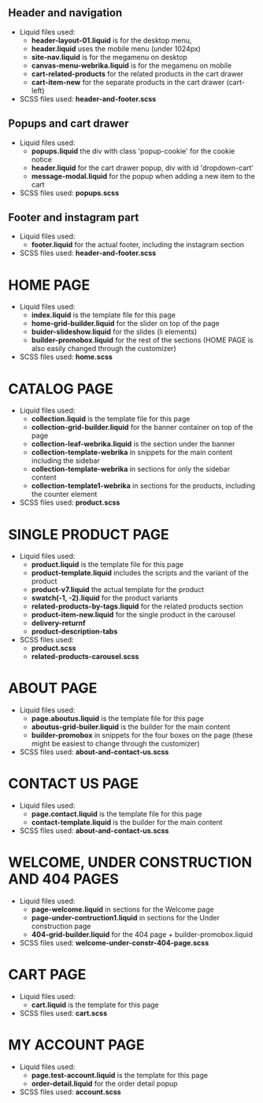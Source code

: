 ## Header and navigation
* Liquid files used: 
    * **header-layout-01.liquid** is for the desktop menu, 
    * **header.liquid** uses the mobile menu (under 1024px)
    * **site-nav.liquid** is for the megamenu on desktop
    * **canvas-menu-webrika.liquid** is for the megamenu on mobile
    * **cart-related-products** for the related products in the cart drawer
    * **cart-item-new** for the separate products in the cart drawer (cart-left)
* SCSS files used: **header-and-footer.scss**

## Popups and cart drawer
* Liquid files used: 
    * **popups.liquid** the div with class 'popup-cookie' for the cookie notice
    * **header.liquid** for the cart drawer popup, div with id 'dropdown-cart'
    * **message-modal.liquid** for the popup when adding a new item to the cart
* SCSS files used: **popups.scss**

## Footer and instagram part
* Liquid files used: 
    * **footer.liquid** for the actual footer, including the instagram section
* SCSS files used: **header-and-footer.scss**


# HOME PAGE
* Liquid files used:
    * **index.liquid** is the template file for this page
    * **home-grid-builder.liquid** for the slider on top of the page
    * **buider-slideshow.liquid** for the slides (li elements)
    * **builder-promobox.liquid** for the rest of the sections 
    (HOME PAGE is also easily changed through the customizer)
* SCSS files used: **home.scss**


# CATALOG PAGE
* Liquid files used:
    * **collection.liquid** is the template file for this page
    * **collection-grid-builder.liquid** for the banner container on top of the page
    * **collection-leaf-webrika.liquid** is the section under the banner
    * **collection-template-webrika** in snippets for the main content including the sidebar
    * **collection-template-webrika** in sections for only the sidebar content
    * **collection-template1-webrika** in sections for the products, including the counter element
* SCSS files used: **product.scss** 


# SINGLE PRODUCT PAGE
* Liquid files used: 
    * **product.liquid** is the template file for this page
    * **product-template.liquid** includes the scripts and the variant of the product
    * **product-v7.liquid** the actual template for the product
    * **swatch(-1, -2).liquid** for the product variants
    * **related-products-by-tags.liquid** for the related products section
    * **product-item-new.liquid** for the single product in the carousel
    * **delivery-returnf**
    * **product-description-tabs**
* SCSS files used: 
    * **product.scss**
    * **related-products-carousel.scss**

# ABOUT PAGE
* Liquid files used:
    * **page.aboutus.liquid** is the template file for this page
    * **aboutus-grid-builer.liquid** is the builder for the main content
    * **builder-promobox** in snippets for the four boxes on the page (these might be easiest to change through the customizer)
* SCSS files used: **about-and-contact-us.scss**

# CONTACT US PAGE 
* Liquid files used:
    * **page.contact.liquid** is the template file for this page
    * **contact-template.liquid** is the builder for the main content
* SCSS files used: **about-and-contact-us.scss**

# WELCOME, UNDER CONSTRUCTION AND 404 PAGES
* Liquid files used:
    * **page-welcome.liquid** in sections for the Welcome page
    * **page-under-contruction1.liquid** in sections for the Under construction page
    * **404-grid-builder.liquid** for the 404 page + builder-promobox.liquid
* SCSS files used: **welcome-under-constr-404-page.scss**

# CART PAGE
* Liquid files used:
    * **cart.liquid** is the template for this page
* SCSS files used: **cart.scss**

# MY ACCOUNT PAGE
* Liquid files used:
    * **page.test-account.liquid** is the template for this page
    * **order-detail.liquid** for the order detail popup
* SCSS files used: **account.scss**